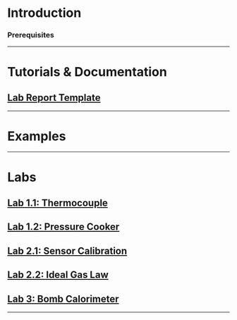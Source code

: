 # Introduction

### Prerequisites
***

# Tutorials & Documentation
## [Lab Report Template](https://github.com/MAE221/Thermodynamics-Lab/blob/master/ThermoLabReportTemplate.pdf)
***

# Examples
***

# Labs
## [Lab 1.1: Thermocouple](https://github.com/MAE221/Thermodynamics-Lab/wiki/Lab-1.1)
## [Lab 1.2: Pressure Cooker](https://github.com/MAE221/Thermodynamics-Lab/wiki/Lab-1.2)
## [Lab 2.1: Sensor Calibration](https://github.com/MAE221/Thermodynamics-Lab/wiki/Lab-2.1)
## [Lab 2.2: Ideal Gas Law](https://github.com/MAE221/Thermodynamics-Lab/wiki/Lab-2.2)
## [Lab 3: Bomb Calorimeter](https://github.com/MAE221/Thermodynamics-Lab/wiki/Lab-3)
***
